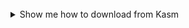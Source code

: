<br />

<details><summary>Show me how to download from Kasm</summary>

![How to download binaries from Kasm](./assets/kasm_download_binary.png)

Because Kasm is a virtual machine running in the cloud, we can not directly
program the device connected to your local machine. Instead, we will download
the binary so that your local machine can program that file to the device in the
next step.

The filename includes the folder name of the app you built, along with a
timestamp. So your download will look something like this:
`zephyr_02_hellowworld_222520.hex`.

The image above shows the left sidebar menu of Kasm with the Download widget
selected. Click the "DOWNLOAD" button next to the
`zephyr_<appfolder>_<hhmmss>.hex` file to download your recently compiled code.
</details>
